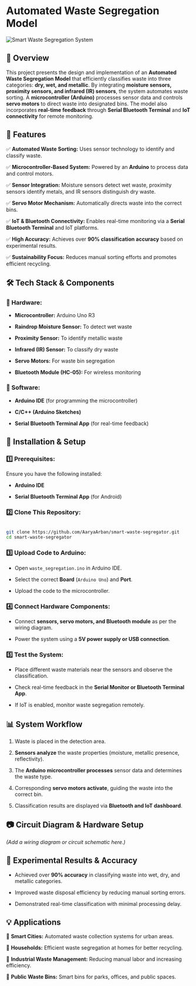 # **Automated Waste Segregation Model**

![Smart Waste Segregation System](https://drive.google.com/file/d/1FbFkHamfmmm9l8lyEi584hEMDRWFY2VD/view?usp=sharing)

## **📌 Overview**

This project presents the design and implementation of an **Automated Waste Segregation Model** that efficiently classifies waste into three categories: **dry, wet, and metallic**. By integrating **moisture sensors, proximity sensors, and infrared (IR) sensors**, the system automates waste sorting. A **microcontroller (Arduino)** processes sensor data and controls **servo motors** to direct waste into designated bins. The model also incorporates **real-time feedback** through **Serial Bluetooth Terminal** and **IoT connectivity** for remote monitoring.

## **🔧 Features**

✅ **Automated Waste Sorting:** Uses sensor technology to identify and classify waste.

✅ **Microcontroller-Based System:** Powered by an **Arduino** to process data and control motors.

✅ **Sensor Integration:** Moisture sensors detect wet waste, proximity sensors identify metals, and IR sensors distinguish dry waste.

✅ **Servo Motor Mechanism:** Automatically directs waste into the correct bins.

✅ **IoT & Bluetooth Connectivity:** Enables real-time monitoring via a **Serial Bluetooth Terminal** and IoT platforms.

✅ **High Accuracy:** Achieves over **90% classification accuracy** based on experimental results.

✅ **Sustainability Focus:** Reduces manual sorting efforts and promotes efficient recycling.

## **🛠️ Tech Stack & Components**

### **🔹 Hardware:**

* **Microcontroller:** Arduino Uno R3
  
* **Raindrop Moisture Sensor:** To detect wet waste
  
* **Proximity Sensor:** To identify metallic waste
  
* **Infrared (IR) Sensor:** To classify dry waste
  
* **Servo Motors:** For waste bin segregation
  
* **Bluetooth Module (HC-05):** For wireless monitoring

### **🔹 Software:**

* **Arduino IDE** (for programming the microcontroller)

* **C/C++ (Arduino Sketches)**
  
* **Serial Bluetooth Terminal App** (for real-time feedback)

## **🚀 Installation & Setup**

### **1️⃣ Prerequisites:**

Ensure you have the following installed:

* **Arduino IDE**

* **Serial Bluetooth Terminal App** (for Android)

### **2️⃣ Clone This Repository:**

```bash

git clone https://github.com/AaryaArban/smart-waste-segregator.git
cd smart-waste-segregator

```

### **3️⃣ Upload Code to Arduino:**

* Open `waste_segregation.ino` in Arduino IDE.
  
* Select the correct **Board** (`Arduino Uno`) and **Port**.
  
* Upload the code to the microcontroller.

### **4️⃣ Connect Hardware Components:**

* Connect **sensors, servo motors, and Bluetooth module** as per the wiring diagram.
  
* Power the system using a **5V power supply or USB connection**.

### **5️⃣ Test the System:**

* Place different waste materials near the sensors and observe the classification.
  
* Check real-time feedback in the **Serial Monitor or Bluetooth Terminal App**.
  
* If IoT is enabled, monitor waste segregation remotely.

## **📊 System Workflow**

1. Waste is placed in the detection area.
   
2. **Sensors analyze** the waste properties (moisture, metallic presence, reflectivity).
   
3. The **Arduino microcontroller processes** sensor data and determines the waste type.
   
4. Corresponding **servo motors activate**, guiding the waste into the correct bin.
  
5. Classification results are displayed via **Bluetooth and IoT dashboard**.

## **📷 Circuit Diagram & Hardware Setup**

*(Add a wiring diagram or circuit schematic here.)*

## **🔬 Experimental Results & Accuracy**

* Achieved over **90% accuracy** in classifying waste into wet, dry, and metallic categories.
  
* Improved waste disposal efficiency by reducing manual sorting errors.
  
* Demonstrated real-time classification with minimal processing delay.

## **💡 Applications**

🔹 **Smart Cities:** Automated waste collection systems for urban areas.

🔹 **Households:** Efficient waste segregation at homes for better recycling.

🔹 **Industrial Waste Management:** Reducing manual labor and increasing efficiency.

🔹 **Public Waste Bins:** Smart bins for parks, offices, and public spaces.
